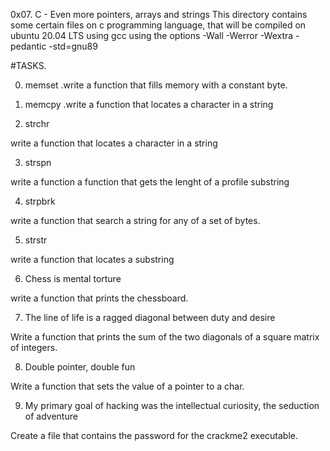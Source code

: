 0x07. C - Even more pointers, arrays and strings
This directory contains some certain files on c programming language, that will be compiled on ubuntu 20.04 LTS using gcc using the options -Wall -Werror -Wextra -pedantic -std=gnu89

#TASKS.

0. memset
 .write a function that fills memory with a constant byte.

1. memcpy
.write a function that locates a character in a string

2. strchr

write a function that locates a character in a string

3. strspn

write a function a function that gets the lenght of a profile substring

4. strpbrk 

write a function that search a string for any of a set of bytes.

5. strstr

write a function that locates  a substring

6. Chess is mental torture

write a function that prints the chessboard.

7. The line of life is a ragged diagonal between duty and desire

Write a function that prints the sum of the two diagonals of a square matrix of integers.

8. Double pointer, double fun

Write a function that sets the value of a pointer to a char.

9. My primary goal of hacking was the intellectual curiosity, the seduction of adventure

Create a file that contains the password for the crackme2 executable.

